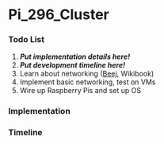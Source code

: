 # Pi_296_Cluster

### Todo List

1. ***Put implementation details here!***
2. ***Put development timeline here!***
3. Learn about networking ([Beej](http://beej.us/guide/bgnet/), Wikibook)
4. Implement basic networking, test on VMs
5. Wire up Raspberry Pis and set up OS

### Implementation

### Timeline
